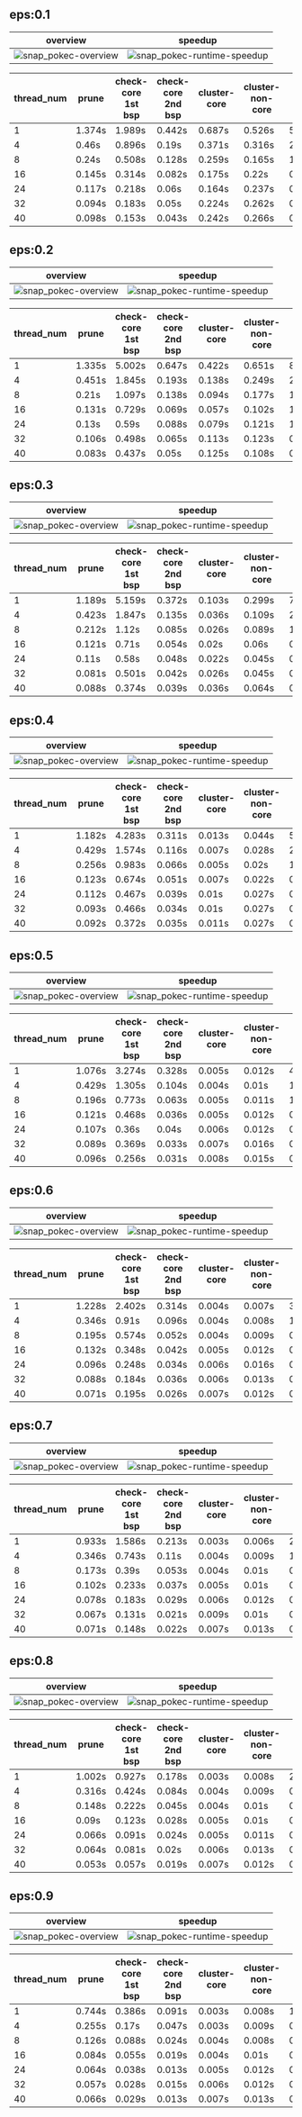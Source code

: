 ## eps:0.1

overview | speedup
--- | ---
![snap_pokec-overview](../../figures/scalability_new3_all_in_parallel/snap_pokec-eps:0.1-min_pts:5-overview.png) | ![snap_pokec-runtime-speedup](../../figures/scalability_new3_all_in_parallel/snap_pokec-eps:0.1-min_pts:5-runtime-speedup.png)

thread_num | prune | check-core 1st bsp | check-core 2nd bsp | cluster-core | cluster-non-core | total | total speedup
--- | --- | --- | --- | --- | --- | --- | ---
1 | 1.374s | 1.989s | 0.442s | 0.687s | 0.526s | 5.023s | 1.000
4 | 0.46s | 0.896s | 0.19s | 0.371s | 0.316s | 2.238s | 2.244
8 | 0.24s | 0.508s | 0.128s | 0.259s | 0.165s | 1.306s | 3.846
16 | 0.145s | 0.314s | 0.082s | 0.175s | 0.22s | 0.938s | 5.355
24 | 0.117s | 0.218s | 0.06s | 0.164s | 0.237s | 0.8s | 6.279
32 | 0.094s | 0.183s | 0.05s | 0.224s | 0.262s | 0.816s | 6.156
40 | 0.098s | 0.153s | 0.043s | 0.242s | 0.266s | 0.806s | 6.232

## eps:0.2

overview | speedup
--- | ---
![snap_pokec-overview](../../figures/scalability_new3_all_in_parallel/snap_pokec-eps:0.2-min_pts:5-overview.png) | ![snap_pokec-runtime-speedup](../../figures/scalability_new3_all_in_parallel/snap_pokec-eps:0.2-min_pts:5-runtime-speedup.png)

thread_num | prune | check-core 1st bsp | check-core 2nd bsp | cluster-core | cluster-non-core | total | total speedup
--- | --- | --- | --- | --- | --- | --- | ---
1 | 1.335s | 5.002s | 0.647s | 0.422s | 0.651s | 8.06s | 1.000
4 | 0.451s | 1.845s | 0.193s | 0.138s | 0.249s | 2.879s | 2.800
8 | 0.21s | 1.097s | 0.138s | 0.094s | 0.177s | 1.719s | 4.689
16 | 0.131s | 0.729s | 0.069s | 0.057s | 0.102s | 1.091s | 7.388
24 | 0.13s | 0.59s | 0.088s | 0.079s | 0.121s | 1.011s | 7.972
32 | 0.106s | 0.498s | 0.065s | 0.113s | 0.123s | 0.908s | 8.877
40 | 0.083s | 0.437s | 0.05s | 0.125s | 0.108s | 0.807s | 9.988

## eps:0.3

overview | speedup
--- | ---
![snap_pokec-overview](../../figures/scalability_new3_all_in_parallel/snap_pokec-eps:0.3-min_pts:5-overview.png) | ![snap_pokec-runtime-speedup](../../figures/scalability_new3_all_in_parallel/snap_pokec-eps:0.3-min_pts:5-runtime-speedup.png)

thread_num | prune | check-core 1st bsp | check-core 2nd bsp | cluster-core | cluster-non-core | total | total speedup
--- | --- | --- | --- | --- | --- | --- | ---
1 | 1.189s | 5.159s | 0.372s | 0.103s | 0.299s | 7.126s | 1.000
4 | 0.423s | 1.847s | 0.135s | 0.036s | 0.109s | 2.553s | 2.791
8 | 0.212s | 1.12s | 0.085s | 0.026s | 0.089s | 1.536s | 4.639
16 | 0.121s | 0.71s | 0.054s | 0.02s | 0.06s | 0.968s | 7.362
24 | 0.11s | 0.58s | 0.048s | 0.022s | 0.045s | 0.808s | 8.819
32 | 0.081s | 0.501s | 0.042s | 0.026s | 0.045s | 0.697s | 10.224
40 | 0.088s | 0.374s | 0.039s | 0.036s | 0.064s | 0.603s | 11.818

## eps:0.4

overview | speedup
--- | ---
![snap_pokec-overview](../../figures/scalability_new3_all_in_parallel/snap_pokec-eps:0.4-min_pts:5-overview.png) | ![snap_pokec-runtime-speedup](../../figures/scalability_new3_all_in_parallel/snap_pokec-eps:0.4-min_pts:5-runtime-speedup.png)

thread_num | prune | check-core 1st bsp | check-core 2nd bsp | cluster-core | cluster-non-core | total | total speedup
--- | --- | --- | --- | --- | --- | --- | ---
1 | 1.182s | 4.283s | 0.311s | 0.013s | 0.044s | 5.835s | 1.000
4 | 0.429s | 1.574s | 0.116s | 0.007s | 0.028s | 2.157s | 2.705
8 | 0.256s | 0.983s | 0.066s | 0.005s | 0.02s | 1.333s | 4.377
16 | 0.123s | 0.674s | 0.051s | 0.007s | 0.022s | 0.879s | 6.638
24 | 0.112s | 0.467s | 0.039s | 0.01s | 0.027s | 0.657s | 8.881
32 | 0.093s | 0.466s | 0.034s | 0.01s | 0.027s | 0.634s | 9.203
40 | 0.092s | 0.372s | 0.035s | 0.011s | 0.027s | 0.539s | 10.826

## eps:0.5

overview | speedup
--- | ---
![snap_pokec-overview](../../figures/scalability_new3_all_in_parallel/snap_pokec-eps:0.5-min_pts:5-overview.png) | ![snap_pokec-runtime-speedup](../../figures/scalability_new3_all_in_parallel/snap_pokec-eps:0.5-min_pts:5-runtime-speedup.png)

thread_num | prune | check-core 1st bsp | check-core 2nd bsp | cluster-core | cluster-non-core | total | total speedup
--- | --- | --- | --- | --- | --- | --- | ---
1 | 1.076s | 3.274s | 0.328s | 0.005s | 0.012s | 4.697s | 1.000
4 | 0.429s | 1.305s | 0.104s | 0.004s | 0.01s | 1.855s | 2.532
8 | 0.196s | 0.773s | 0.063s | 0.005s | 0.011s | 1.051s | 4.469
16 | 0.121s | 0.468s | 0.036s | 0.005s | 0.012s | 0.644s | 7.293
24 | 0.107s | 0.36s | 0.04s | 0.006s | 0.012s | 0.528s | 8.896
32 | 0.089s | 0.369s | 0.033s | 0.007s | 0.016s | 0.517s | 9.085
40 | 0.096s | 0.256s | 0.031s | 0.008s | 0.015s | 0.409s | 11.484

## eps:0.6

overview | speedup
--- | ---
![snap_pokec-overview](../../figures/scalability_new3_all_in_parallel/snap_pokec-eps:0.6-min_pts:5-overview.png) | ![snap_pokec-runtime-speedup](../../figures/scalability_new3_all_in_parallel/snap_pokec-eps:0.6-min_pts:5-runtime-speedup.png)

thread_num | prune | check-core 1st bsp | check-core 2nd bsp | cluster-core | cluster-non-core | total | total speedup
--- | --- | --- | --- | --- | --- | --- | ---
1 | 1.228s | 2.402s | 0.314s | 0.004s | 0.007s | 3.957s | 1.000
4 | 0.346s | 0.91s | 0.096s | 0.004s | 0.008s | 1.367s | 2.895
8 | 0.195s | 0.574s | 0.052s | 0.004s | 0.009s | 0.837s | 4.728
16 | 0.132s | 0.348s | 0.042s | 0.005s | 0.012s | 0.543s | 7.287
24 | 0.096s | 0.248s | 0.034s | 0.006s | 0.016s | 0.402s | 9.843
32 | 0.088s | 0.184s | 0.036s | 0.006s | 0.013s | 0.331s | 11.955
40 | 0.071s | 0.195s | 0.026s | 0.007s | 0.012s | 0.314s | 12.602

## eps:0.7

overview | speedup
--- | ---
![snap_pokec-overview](../../figures/scalability_new3_all_in_parallel/snap_pokec-eps:0.7-min_pts:5-overview.png) | ![snap_pokec-runtime-speedup](../../figures/scalability_new3_all_in_parallel/snap_pokec-eps:0.7-min_pts:5-runtime-speedup.png)

thread_num | prune | check-core 1st bsp | check-core 2nd bsp | cluster-core | cluster-non-core | total | total speedup
--- | --- | --- | --- | --- | --- | --- | ---
1 | 0.933s | 1.586s | 0.213s | 0.003s | 0.006s | 2.744s | 1.000
4 | 0.346s | 0.743s | 0.11s | 0.004s | 0.009s | 1.215s | 2.258
8 | 0.173s | 0.39s | 0.053s | 0.004s | 0.01s | 0.633s | 4.335
16 | 0.102s | 0.233s | 0.037s | 0.005s | 0.01s | 0.389s | 7.054
24 | 0.078s | 0.183s | 0.029s | 0.006s | 0.012s | 0.311s | 8.823
32 | 0.067s | 0.131s | 0.021s | 0.009s | 0.01s | 0.24s | 11.433
40 | 0.071s | 0.148s | 0.022s | 0.007s | 0.013s | 0.264s | 10.394

## eps:0.8

overview | speedup
--- | ---
![snap_pokec-overview](../../figures/scalability_new3_all_in_parallel/snap_pokec-eps:0.8-min_pts:5-overview.png) | ![snap_pokec-runtime-speedup](../../figures/scalability_new3_all_in_parallel/snap_pokec-eps:0.8-min_pts:5-runtime-speedup.png)

thread_num | prune | check-core 1st bsp | check-core 2nd bsp | cluster-core | cluster-non-core | total | total speedup
--- | --- | --- | --- | --- | --- | --- | ---
1 | 1.002s | 0.927s | 0.178s | 0.003s | 0.008s | 2.121s | 1.000
4 | 0.316s | 0.424s | 0.084s | 0.004s | 0.009s | 0.84s | 2.525
8 | 0.148s | 0.222s | 0.045s | 0.004s | 0.01s | 0.432s | 4.910
16 | 0.09s | 0.123s | 0.028s | 0.005s | 0.01s | 0.259s | 8.189
24 | 0.066s | 0.091s | 0.024s | 0.005s | 0.011s | 0.2s | 10.605
32 | 0.064s | 0.081s | 0.02s | 0.006s | 0.013s | 0.186s | 11.403
40 | 0.053s | 0.057s | 0.019s | 0.007s | 0.012s | 0.151s | 14.046

## eps:0.9

overview | speedup
--- | ---
![snap_pokec-overview](../../figures/scalability_new3_all_in_parallel/snap_pokec-eps:0.9-min_pts:5-overview.png) | ![snap_pokec-runtime-speedup](../../figures/scalability_new3_all_in_parallel/snap_pokec-eps:0.9-min_pts:5-runtime-speedup.png)

thread_num | prune | check-core 1st bsp | check-core 2nd bsp | cluster-core | cluster-non-core | total | total speedup
--- | --- | --- | --- | --- | --- | --- | ---
1 | 0.744s | 0.386s | 0.091s | 0.003s | 0.008s | 1.234s | 1.000
4 | 0.255s | 0.17s | 0.047s | 0.003s | 0.009s | 0.487s | 2.534
8 | 0.126s | 0.088s | 0.024s | 0.004s | 0.008s | 0.253s | 4.877
16 | 0.084s | 0.055s | 0.019s | 0.004s | 0.01s | 0.176s | 7.011
24 | 0.064s | 0.038s | 0.013s | 0.005s | 0.012s | 0.135s | 9.141
32 | 0.057s | 0.028s | 0.015s | 0.006s | 0.012s | 0.121s | 10.198
40 | 0.066s | 0.029s | 0.013s | 0.007s | 0.013s | 0.131s | 9.420

